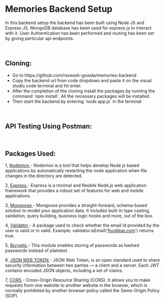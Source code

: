 # Memories Backend Setup

In this backend setup the backend has been built using Node JS and Express JS. MongoDB database has been used for express js to interact with it. User Authentication has been performed and routing has been set by giving particular api endpoints.

<br/>

## Cloning:
<ul>
  <li>Go to https://github.com/raveesh-gowda/memories-backend</li>
  <li>Copy the backend url from code dropdown and paste it on the visual studio code terminal and hit enter.</li>
  <li>After the completion of the cloning install the packages by running the command `npm install`. All the necessary packages will be installed.</li>
  <li>Then start the backend by entering `node app.js` in the terminal</li>
</ul>

<br/>

## API Testing Using Postman:

<br/>

## Packages Used:

1, <a href="https://nodemon.io/" target="_blank"> Nodemon </a> - Nodemon is a tool that helps develop Node.js based applications by automatically restarting the node application when file changes in the directory are detected.

2, <a href="https://expressjs.com/" target="_blank"> Express </a> - Express is a minimal and flexible Node.js web application framework that provides a robust set of features for web and mobile applications.

3, <a href="https://mongoosejs.com/" target="_blank"> Mongoose </a> - Mongoose provides a straight-forward, schema-based solution to model your application data. It includes built-in type casting, validation, query building, business logic hooks and more, out of the box.

4, <a href="https://www.npmjs.com/package/validator" target="_blank"> Validator </a> - A package used to check whether the email id provided by the user is valid or in valid. Example: validator.isEmail('foo@bar.com') returns true.

5, <a href="https://www.npmjs.com/package/bcryptjs" target="_blank"> Bcryptjs </a> - This module enables storing of passwords as hashed passwords instead of plaintext.

6, <a href="https://www.npmjs.com/package/jsonwebtoken" target="_blank"> JSON WEB TOKEN </a> - JSON Web Token, is an open standard used to share security information between two parties — a client and a server. Each JWT contains encoded JSON objects, including a set of claims.

7, <a href="https://www.npmjs.com/package/jsonwebtoken" target="_blank"> CORS </a> - Cross-Origin Resource Sharing (CORS). It allows you to make requests from one website to another website in the browser, which is normally prohibited by another browser policy called the Same-Origin Policy (SOP).
